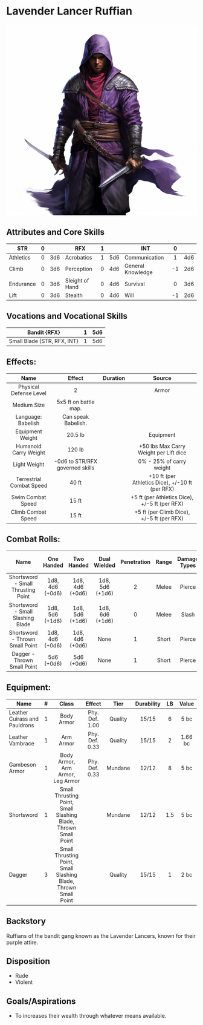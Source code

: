 # Lavender Lancer Ruffian

![alt_text](LavenderLancerRuffian.png)

## Attributes and Core Skills

| STR       | 0 |    | RFX             | 1 |    | INT               | 0 |    |
| --------- | :-: | :-: | --------------- | :-: | :-: | ----------------- | :-: | :-: |
| Athletics | 0 | 3d6 | Acrobatics      | 1 | 5d6 | Communication     | 1 | 4d6 |
| Climb     | 0 | 3d6 | Perception      | 0 | 4d6 | General Knowledge | -1 | 2d6 |
| Endurance | 0 | 3d6 | Sleight of Hand | 0 | 4d6 | Survival          | 0 | 3d6 |
| Lift      | 0 | 3d6 | Stealth         | 0 | 4d6 | Will              | -1 | 2d6 |

## Vocations and Vocational Skills

| Bandit {RFX}                | 1 | 5d6 |
| --------------------------- | :-: | :-: |
| Small Blade {STR, RFX, INT} | 1 | 5d6 |

## Effects:

|          Name          |             Effect             | Duration |                                                       Source                                                       |
| :---------------------: | :-----------------------------: | :------: | :-----------------------------------------------------------------------------------------------------------------: |
| Physical Defense Level |                2                |          |                                                        Armor                                                        |
|       Medium Size       |      5x5 ft on battle map.      |          |                                                                                                                    |
|   Language: Babelish   |       Can speak Babelish.       |          |                                                                                                                    |
|    Equipment Weight    |             20.5 lb             |          |                                                      Equipment                                                      |
|  Humanoid Carry Weight  |             120 lb             |          | +50 lbs Max Carry Weight per Lift dice |
|      Light Weight      | -0d6 to STR/RFX governed skills |          |                                              0% - 25% of carry weight                                              |
| Terrestrial Combat Speed |              40 ft              |          |                              +10 ft (per Athletics Dice), +/-10 ft (per RFX)                              |
|   Swim Combat Speed   |              15 ft              |          |                              +5 ft (per Athletics Dice), +/-5 ft (per RFX)                              |
|  Climb Combat Speed  |              15 ft              |          |                                +5 ft (per Climb Dice), +/-5 ft (per RFX)                                |

## Combat Rolls:

|                Name                |   One<br />Handed   |   Two<br />Handed   |  Dual<br />Wielded  | Penetration | Range | Damage<br />Types | Engageable<br />Opponents | Area Of<br />Effect | Resource<br />Class |
| :--------------------------------: | :------------------: | :------------------: | :------------------: | :---------: | :---: | :---------------: | :-----------------------: | :-----------------: | :-----------------: |
| Shortsword - Small Thrusting Point | 1d8, 4d6<br />(+0d6) | 1d8, 4d6<br />(+0d6) | 1d8, 5d6<br />(+1d6) |      2      | Melee |      Pierce      |           Rapid           |        None        |        None        |
| Shortsword - Small Slashing Blade | 1d8, 5d6<br />(+1d6) | 1d8, 5d6<br />(+1d6) | 1d8, 6d6<br />(+1d6) |      0      | Melee |       Slash       |           Rapid           |        None        |        None        |
|  Shortsword - Thrown Small Point  | 1d8, 4d6<br />(+0d6) | 1d8, 4d6<br />(+0d6) |         None         |      1      | Short |      Pierce      |           Quick           |        None        |        None        |
|    Dagger - Thrown Small Point    |   5d6<br />(+0d6)   |   5d6<br />(+0d6)   |         None         |      1      | Short |      Pierce      |           Quick           |        None        |        None        |

## Equipment:

| Name                          | # |                              Class                              |     Effect     |  Tier  | Durability | LB |  Value  |
| ----------------------------- | :-: | :-------------------------------------------------------------: | :------------: | :-----: | :--------: | :-: | :-----: |
| Leather Cuirass and Pauldrons | 1 |                           Body Armor                           | Phy. Def. 1.00 | Quality |   15/15   |  6  |  5 bc  |
| Leather Vambrace              | 1 |                            Arm Armor                            | Phy. Def. 0.33 | Quality |   15/15   |  2  | 1.66 bc |
| Gambeson Armor                | 1 |                Body Armor, Arm Armor, Leg Armor                | Phy. Def. 0.33 | Mundane |   12/12   |  8  |  5 bc  |
| Shortsword                    | 1 | Small Thrusting Point, Small Slashing Blade, Thrown Small Point |                | Mundane |   12/12   | 1.5 |  5 bc  |
| Dagger                        | 3 | Small Thrusting Point, Small Slashing Blade, Thrown Small Point |                | Quality |   15/15   |  1  |  2 bc  |

## Backstory

Ruffians of the bandit gang known as the Lavender Lancers, known for their purple attire.

## Disposition

- Rude
- Violent

## Goals/Aspirations

- To increases their wealth through whatever means available.
